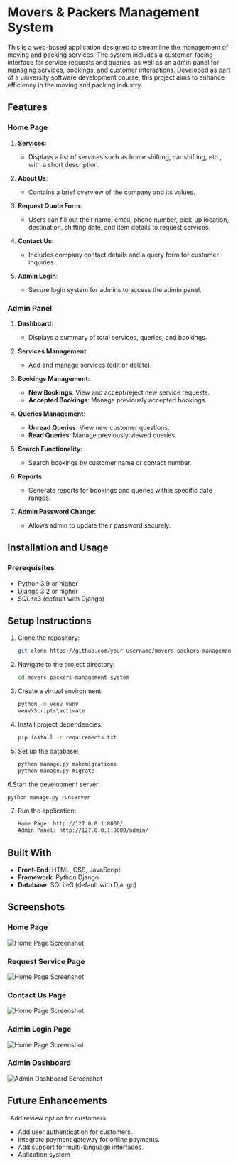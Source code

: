 # Movers & Packers Management System  

This is a web-based application designed to streamline the management of moving and packing services. The system includes a customer-facing interface for service requests and queries, as well as an admin panel for managing services, bookings, and customer interactions. Developed as part of a university software development course, this project aims to enhance efficiency in the moving and packing industry.
## Features  

### Home Page  
1. **Services**:  
   - Displays a list of services such as home shifting, car shifting, etc., with a short description.  

2. **About Us**:  
   - Contains a brief overview of the company and its values.  

3. **Request Quote Form**:  
   - Users can fill out their name, email, phone number, pick-up location, destination, shifting date, and item details to request services.  

4. **Contact Us**:  
   - Includes company contact details and a query form for customer inquiries.  

5. **Admin Login**:  
   - Secure login system for admins to access the admin panel.

### Admin Panel  
1. **Dashboard**:  
   - Displays a summary of total services, queries, and bookings.  

2. **Services Management**:  
   - Add and manage services (edit or delete).  

3. **Bookings Management**:  
   - **New Bookings**: View and accept/reject new service requests.  
   - **Accepted Bookings**: Manage previously accepted bookings.  

4. **Queries Management**:  
   - **Unread Queries**: View new customer questions.  
   - **Read Queries**: Manage previously viewed queries.  

5. **Search Functionality**:  
   - Search bookings by customer name or contact number.  

6. **Reports**:  
   - Generate reports for bookings and queries within specific date ranges.  

7. **Admin Password Change**:  
   - Allows admin to update their password securely.
## Installation and Usage  

### Prerequisites  
- Python 3.9 or higher  
- Django 3.2 or higher  
- SQLite3 (default with Django)

## Setup Instructions
1. Clone the repository:
   ```bash
   git clone https://github.com/your-username/movers-packers-management-system.git
   ```
2. Navigate to the project directory:
   ```bash
   cd movers-packers-management-system
   ```
3. Create a virtual environment:
   ```bash
   python -m venv venv
   venv\Scripts\activate
   ```
4. Install project dependencies:
   ```bash
   pip install -r requirements.txt
   ```
5. Set up the database:
   ```bash
   python manage.py makemigrations
   python manage.py migrate
   ```
6.Start the development server:
   ```bash
   python manage.py runserver
   ```   
7. Run the application:
   ```bash
   Home Page: http://127.0.0.1:8000/
   Admin Panel: http://127.0.0.1:8000/admin/
   ```

## Built With  
- **Front-End**: HTML, CSS, JavaScript  
- **Framework**: Python Django 
- **Database**: SQLite3 (default with Django)

## Screenshots
### Home Page
![Home Page Screenshot](C:\Users\MOULI\OneDrive\Pictures\Screenshots-Homepage.pmg)

### Request Service Page
![Home Page Screenshot](C:\Users\MOULI\OneDrive\Pictures\Screenshots-Homepage.pmg)

### Contact Us Page
![Home Page Screenshot](C:\Users\MOULI\OneDrive\Pictures\Screenshots-Homepage.pmg)

### Admin Login Page
![Home Page Screenshot](C:\Users\MOULI\OneDrive\Pictures\Screenshots-Homepage.pmg)

### Admin Dashboard
![Admin Dashboard Screenshot](path/to/dashboard-screenshot.png)


 ## Future Enhancements
 -Add review option for customers.
- Add user authentication for customers.
- Integrate payment gateway for online payments.
- Add support for multi-language interfaces.
- Aplication system

